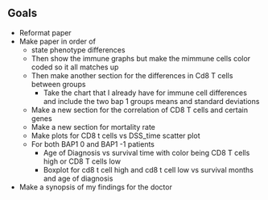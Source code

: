 ## Goals
- Reformat paper
- Make paper in order of 
    - state phenotype differences
    - Then show the immune graphs but make the mimmune cells color coded so it all matches up
    - Then make another section for the differences in Cd8 T cells between groups
        - Take the chart that I already have for immune cell differences and include the two bap 1 groups means and standard deviations
    - Make a new section for the correlation of CD8 T cells and certain genes
    - Make a new section for mortality rate
    - Make plots for CD8 t cells vs DSS_time scatter plot
    - For both BAP1 0 and BAP1 -1 patients
        - Age of Diagnosis vs survival time with color being CD8 T cells high or CD8 T cells low
        - Boxplot for cd8 t cell high  and cd8 t cell low vs survival months and age of diagnosis
- Make a synopsis of my findings for the doctor

